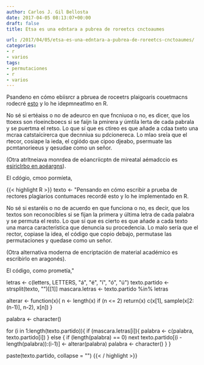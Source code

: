 ```yaml
---
author: Carlos J. Gil Bellosta
date: 2017-04-05 08:13:07+00:00
draft: false
title: Etsa es una edntara a pubrea de roreetcs cnctoaumes

url: /2017/04/05/etsa-es-una-edntara-a-pubrea-de-roreetcs-cnctoaumes/
categories:
- r
- varios
tags:
- permutaciones
- r
- varios
---
```


Psandeno en cómo ebiisrcr a pbruea de roceetrs plaigoaris couetmacns rodecré [esto](http://www.mrc-cbu.cam.ac.uk/people/matt.davis/Cmabrigde/rawlinson/) y lo he idepmneatlmo en R.

No sé si ertéaiss o no de adeurco en que fncniuoa o no, es dicer, que los ttoexs son rloeincboecs si se faijn la pmirera y úmtila lerta de cada pabrala y se puertma el retso. Lo que sí que es ctireo es que añade a cdaa txeto una mcraa catstaícirerca que decnniua su pdcionereca. Lo mlao sreía que el rtecor, cosiape la ieda, el cgiódo que cipoo djeabo, psermuate las pcmtanorieeus y qesudae como un señor.

(Otra atrltneiava monrdea de eóancriicptn de mireatal aémadccio es [esiriclrbo en aoéargns](http://semarasoc.wixsite.com/blog/single-post/2017/03/05/Laragon%C3%A9s-y-lo-catal%C3%A1n-en-lactualidat-ya-se-puede-consultar)).

El cdógio, cmoo pormíeta,

{{< highlight R >}}
texto <- "Pensando en cómo escribir a prueba de rectores
plagiarios contumaces recordé esto y lo he implementado
en R.

No sé si estaréis o no de acuerdo en que funciona o no,
es decir, que los textos son reconocibles si se fijan
la primera y última letra de cada palabra y se
permuta el resto. Lo que sí que es cierto es que añade
a cada texto una marca característica que denuncia su
procedencia. Lo malo sería que el rector, copiase la idea,
el código que copio debajo, permutase las permutaciones y
quedase como un señor.

(Otra alternativa moderna de encriptación de material académico
es escribirlo en aragonés).

El código, como prometía,"

letras <- c(letters, LETTERS, "á", "é", "í", "ó", "ú")
texto.partido  <- strsplit(texto, "")[[1]]
mascara.letras <- texto.partido %in% letras

alterar <- function(x){
  n <- length(x)
  if (n <= 2)
    return(x)
  c(x[1], sample(x[2:(n-1)], n-2), x[n])
}

palabra <- character()

for (i in 1:length(texto.partido)){
  if (mascara.letras[i]){
    palabra <- c(palabra, texto.partido[i])
  } else {
    if (length(palabra) == 0)
      next
    texto.partido[(i - length(palabra)):(i-1)] <- alterar(palabra)
    palabra <- character()
  }
}

paste(texto.partido, collapse = "")
{{< / highlight >}}
